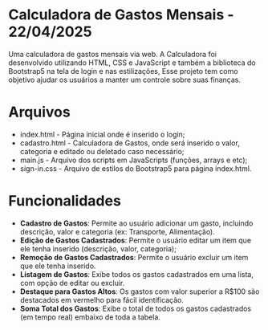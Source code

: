 #  Calculadora de Gastos Mensais - 22/04/2025 #

Uma calculadora de gastos mensais via web. A Calculadora foi desenvolvido utilizando HTML, CSS e JavaScript e também a biblioteca do Bootstrap5 na tela de login e nas estilizações, Esse projeto tem como objetivo ajudar os usuários a manter um controle sobre suas finanças.

# Arquivos
- index.html - Página inicial onde é inserido o login;
- cadastro.html - Calculadora de Gastos, onde será inserido o valor, categoria  e editado ou deletado caso necessário;
- main.js - Arquivo dos scripts em JavaScripts (funções, arrays e etc);
- sign-in.css - Arquivo de estilos do Bootstrap5 para página index.html.

# Funcionalidades

-   **Cadastro de Gastos**: Permite ao usuário adicionar um gasto, incluindo descrição, valor e categoria (ex: Transporte, Alimentação).
-   **Edição de Gastos Cadastrados**: Permite o usuário editar um item que ele tenha inserido (descrição, valor, categoria);
-   **Remoção de Gastos Cadastrados**: Permite o usuário excluir um item que ele tenha inserido.
-   **Listagem de Gastos**: Exibe todos os gastos cadastrados em uma lista, com opção de editar ou excluir.
-   **Destaque para Gastos Altos**: Os gastos com valor superior a R$100 são destacados em vermelho para fácil identificação.
-   **Soma Total dos Gastos**: Exibe o total de todos os gastos cadastrados (em tempo real) embaixo de toda a tabela.
